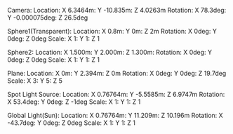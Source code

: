 Camera:
Location: X 6.3464m: Y -10.835m: Z 4.0263m
Rotation: X 78.3deg: Y -0.000075deg: Z 26.5deg


Sphere1(Transparent):
Location: X 0.8m: Y 0m: Z 2m
Rotation: X 0deg: Y 0deg: Z 0deg
Scale: X 1: Y 1: Z 1

Sphere2:
Location: X 1.500m: Y 2.000m: Z 1.300m:
Rotation: X 0deg: Y 0deg: Z 0deg 
Scale: X 1: Y 1: Z 1


Plane:
Location: X 0m: Y 2.394m: Z 0m
Rotation: X 0deg: Y 0deg: Z 19.7deg
Scale: X 3: Y 5: Z 5

Spot Light Source:
Location: X 0.76764m: Y -5.5585m: Z 6.9747m
Rotation: X 53.4deg: Y 0deg: Z -1deg
Scale: X 1: Y 1: Z 1

Global Light(Sun):
Location: X 0.76764m: Y 11.209m: Z 10.196m
Rotation: X -43.7deg: Y 0deg: Z 0deg
Scale: X 1: Y 1: Z 1


